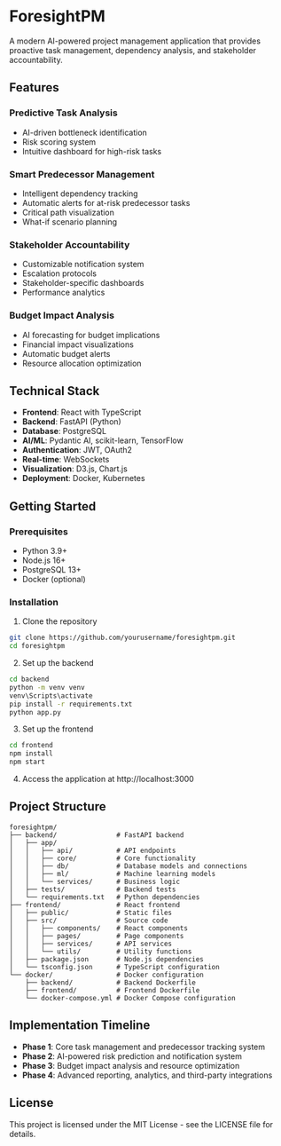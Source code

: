 # ForesightPM

A modern AI-powered project management application that provides proactive task management, dependency analysis, and stakeholder accountability.

## Features

### Predictive Task Analysis
- AI-driven bottleneck identification
- Risk scoring system
- Intuitive dashboard for high-risk tasks

### Smart Predecessor Management
- Intelligent dependency tracking
- Automatic alerts for at-risk predecessor tasks
- Critical path visualization
- What-if scenario planning

### Stakeholder Accountability
- Customizable notification system
- Escalation protocols
- Stakeholder-specific dashboards
- Performance analytics

### Budget Impact Analysis
- AI forecasting for budget implications
- Financial impact visualizations
- Automatic budget alerts
- Resource allocation optimization

## Technical Stack

- **Frontend**: React with TypeScript
- **Backend**: FastAPI (Python)
- **Database**: PostgreSQL
- **AI/ML**: Pydantic AI, scikit-learn, TensorFlow
- **Authentication**: JWT, OAuth2
- **Real-time**: WebSockets
- **Visualization**: D3.js, Chart.js
- **Deployment**: Docker, Kubernetes

## Getting Started

### Prerequisites
- Python 3.9+
- Node.js 16+
- PostgreSQL 13+
- Docker (optional)

### Installation

1. Clone the repository
```bash
git clone https://github.com/yourusername/foresightpm.git
cd foresightpm
```

2. Set up the backend
```bash
cd backend
python -m venv venv
venv\Scripts\activate
pip install -r requirements.txt
python app.py
```

3. Set up the frontend
```bash
cd frontend
npm install
npm start
```

4. Access the application at http://localhost:3000

## Project Structure

```
foresightpm/
├── backend/               # FastAPI backend
│   ├── app/
│   │   ├── api/           # API endpoints
│   │   ├── core/          # Core functionality
│   │   ├── db/            # Database models and connections
│   │   ├── ml/            # Machine learning models
│   │   └── services/      # Business logic
│   ├── tests/             # Backend tests
│   └── requirements.txt   # Python dependencies
├── frontend/              # React frontend
│   ├── public/            # Static files
│   ├── src/               # Source code
│   │   ├── components/    # React components
│   │   ├── pages/         # Page components
│   │   ├── services/      # API services
│   │   └── utils/         # Utility functions
│   ├── package.json       # Node.js dependencies
│   └── tsconfig.json      # TypeScript configuration
└── docker/                # Docker configuration
    ├── backend/           # Backend Dockerfile
    ├── frontend/          # Frontend Dockerfile
    └── docker-compose.yml # Docker Compose configuration
```

## Implementation Timeline

- **Phase 1**: Core task management and predecessor tracking system
- **Phase 2**: AI-powered risk prediction and notification system
- **Phase 3**: Budget impact analysis and resource optimization
- **Phase 4**: Advanced reporting, analytics, and third-party integrations

## License

This project is licensed under the MIT License - see the LICENSE file for details.
